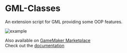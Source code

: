 # GML-Classes

An extension script for GML providing some OOP features.

![example](https://marketplacecdn.yoyogames.com/images/assets/10050/screenshots/21295_original.png?1626456028)

Also available on [GameMaker Marketplace](https://marketplace.yoyogames.com/assets/10050/gml-classes)  
Check out the [documentation](https://github.com/Nikko-the-cat/GML-Classes/wiki/Introduction)

